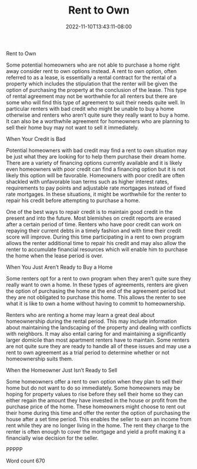 ﻿---
title: "Rent to Own"
date: 2022-11-10T13:43:11-08:00
description: "Renting A House Or Apartment Tips for Web Success"
featured_image: "/images/Renting A House Or Apartment.jpg"
tags: ["Renting A House Or Apartment"]
---

Rent to Own

Some potential homeowners who are not able to purchase a home right away consider rent to own options instead. A rent to own option, often referred to as a lease, is essentially a rental contract for the rental of a property which includes the stipulation that the renter will be given the option of purchasing the property at the conclusion of the lease. This type of rental agreement may not be worthwhile for all renters but there are some who will find this type of agreement to suit their needs quite well. In particular renters with bad credit who might be unable to buy a home otherwise and renters who aren’t quite sure they really want to buy a home. It can also be a worthwhile agreement for homeowners who are planning to sell their home buy may not want to sell it immediately. 

When Your Credit is Bad

Potential homeowners with bad credit may find a rent to own situation may be just what they are looking for to help them purchase their dream home. There are a variety of financing options currently available and it is likely even homeowners with poor credit can find a financing option but it is not likely this option will be favorable. Homeowners with poor credit are often shackled with unfavorable loan terms such as higher interest rates, requirements to pay points and adjustable rate mortgages instead of fixed rate mortgages. In these situations, it might be worthwhile for the renter to repair his credit before attempting to purchase a home.

One of the best ways to repair credit is to maintain good credit in the present and into the future. Most blemishes on credit reports are erased after a certain period of time. Renters who have poor credit can work on repaying their current debts in a timely fashion and with time their credit score will improve. During this time participating in a rent to own program allows the renter additional time to repair his credit and may also allow the renter to accumulate financial resources which will enable him to purchase the home when the lease period is over. 

When You Just Aren’t Ready to Buy a Home

Some renters opt for a rent to own program when they aren’t quite sure they really want to own a home. In these types of agreements, renters are given the option of purchasing the home at the end of the agreement period but they are not obligated to purchase this home. This allows the renter to see what it is like to own a home without having to commit to homeownership. 

Renters who are renting a home may learn a great deal about homeownership during the rental period. This may include information about maintaining the landscaping of the property and dealing with conflicts with neighbors. It may also entail caring for and maintaining a significantly larger domicile than most apartment renters have to maintain. Some renters are not quite sure they are ready to handle all of these issues and may use a rent to own agreement as a trial period to determine whether or not homeownership suits them. 

When the Homeowner Just Isn’t Ready to Sell

Some homeowners offer a rent to own option when they plan to sell their home but do not want to do so immediately. Some homeowners may be hoping for property values to rise before they sell their home so they can either regain the amount they have invested in the house or profit from the purchase price of the home. These homeowners might choose to rent out their home during this time and offer the renter the option of purchasing the house after a set time period. This enables the seller to earn an income from rent while they are no longer living in the home. The rent they charge to the renter is often enough to cover the mortgage and yield a profit making it a financially wise decision for the seller. 

PPPPP

Word count 670




